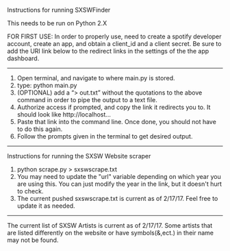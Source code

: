 Instructions for running SXSWFinder

This needs to be run on Python 2.X

FOR FIRST USE:
In order to properly use, need to create a spotify developer account, create an app, and obtain a client_id and a client secret. Be sure to add the URI link below to the redirect links in the settings of the the app dashboard. 

<hr>

1. Open terminal, and navigate to where main.py is stored.
2. type: python main.py <Spotify Username>
3. (OPTIONAL) add a “> out.txt” without the quotations to the above command in order to pipe the output to a text file.
4. Authorize access if prompted, and copy the link it redirects you to. It should look like http://localhost…
5. Paste that link into the command line. Once done, you should not have to do this again.
6. Follow the prompts given in the terminal to get desired output.

<hr>

Instructions for running the SXSW Website scraper

1. python scrape.py > sxswscrape.txt
2. You may need to update the "url" variable depending on which year you are using this. You can just modify the year in the link, but it doesn't hurt to check.
3. The current pushed sxswscrape.txt is current as of 2/17/17. Feel free to update it as needed.

<hr>

The current list of SXSW Artists is current as of 2/17/17.
Some artists that are listed differently on the website or have symbols(&,ect.) in their name may not be found.

